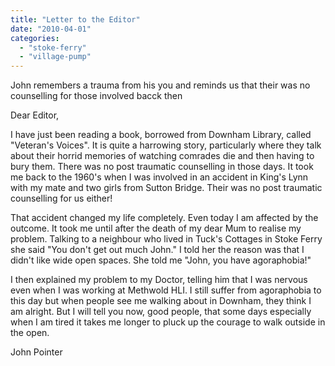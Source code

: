 ```yaml
---
title: "Letter to the Editor"
date: "2010-04-01"
categories: 
  - "stoke-ferry"
  - "village-pump"
---
```


John remembers a trauma from his you and reminds us that their was no counselling for those involved bacck then

Dear Editor,

I have just been reading a book, borrowed from Downham Library, called "Veteran's Voices". It is quite a harrowing story, particularly where they talk about their horrid memories of watching comrades die and then having to bury them. There was no post traumatic counselling in those days. It took me back to the 1960's when I was involved in an accident in King's Lynn with my mate and two girls from Sutton Bridge. Their was no post traumatic counselling for us either!

That accident changed my life completely. Even today I am affected by the outcome. It took me until after the death of my dear Mum to realise my problem. Talking to a neighbour who lived in Tuck's Cottages in Stoke Ferry she said "You don't get out much John." I told her the reason was that I didn't like wide open spaces. She told me "John, you have agoraphobia!"

I then explained my problem to my Doctor, telling him that I was nervous even when I was working at Methwold HLI. I still suffer from agoraphobia to this day but when people see me walking about in Downham, they think I am alright. But I will tell you now, good people, that some days especially when I am tired it takes me longer to pluck up the courage to walk outside in the open.

John Pointer
